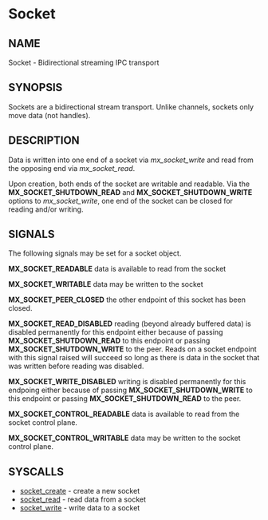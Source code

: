 # Socket

## NAME

Socket - Bidirectional streaming IPC transport

## SYNOPSIS

Sockets are a bidirectional stream transport. Unlike channels, sockets
only move data (not handles).

## DESCRIPTION

Data is written into one end of a socket via *mx_socket_write* and
read from the opposing end via *mx_socket_read*.

Upon creation, both ends of the socket are writable and readable. Via the
**MX_SOCKET_SHUTDOWN_READ** and **MX_SOCKET_SHUTDOWN_WRITE** options to
*mx_socket_write*, one end of the socket can be closed for reading and/or
writing.

## SIGNALS

The following signals may be set for a socket object.

**MX_SOCKET_READABLE** data is available to read from the socket

**MX_SOCKET_WRITABLE** data may be written to the socket

**MX_SOCKET_PEER_CLOSED** the other endpoint of this socket has
been closed.

**MX_SOCKET_READ_DISABLED** reading (beyond already buffered data) is disabled
permanently for this endpoint either because of passing
**MX_SOCKET_SHUTDOWN_READ** to this endpoint or passing
**MX_SOCKET_SHUTDOWN_WRITE** to the peer. Reads on a socket endpoint with this
signal raised will succeed so long as there is data in the socket that was
written before reading was disabled.

**MX_SOCKET_WRITE_DISABLED** writing is disabled permanently for this endpoing either
because of passing **MX_SOCKET_SHUTDOWN_WRITE** to this endpoint or passing
**MX_SOCKET_SHUTDOWN_READ** to the peer.

**MX_SOCKET_CONTROL_READABLE** data is available to read from the
socket control plane.

**MX_SOCKET_CONTROL_WRITABLE** data may be written to the socket control plane.

## SYSCALLS

+ [socket_create](../syscalls/socket_create.md) - create a new socket
+ [socket_read](../syscalls/socket_read.md) - read data from a socket
+ [socket_write](../syscalls/socket_write.md) - write data to a socket
